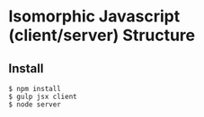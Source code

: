 Isomorphic Javascript (client/server) Structure
==========

## Install

```
$ npm install
$ gulp jsx client
$ node server
```
